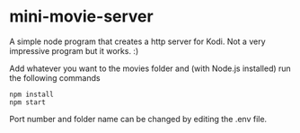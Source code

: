 # mini-movie-server

A simple node program that creates a http server for Kodi.
Not a very impressive program but it works. :)

Add whatever you want to the movies folder and (with Node.js installed) run the following commands

```
npm install
npm start
```

Port number and folder name can be changed by editing the .env file.
